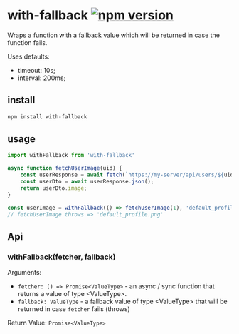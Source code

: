 # with-fallback [![npm version](https://badge.fury.io/js/with-fallback.svg)](https://badge.fury.io/js/with-fallback)

Wraps a function with a fallback value which will be returned in case the function fails.

Uses defaults:
 - timeout: 10s;
 - interval: 200ms;

## install

```bash
npm install with-fallback
```

## usage

```js
import withFallback from 'with-fallback'

async function fetchUserImage(uid) {
    const userResponse = await fetch(`https://my-server/api/users/${uid}`);
    const userDto = await userResponse.json();
    return userDto.image;
}

const userImage = withFallback(() => fetchUserImage(1), 'default_profile.png');
// fetchUserImage throws => 'default_profile.png'
```

## Api

### withFallback(fetcher, fallback)

Arguments:
 - `fetcher: () => Promise<ValueType>` - an async / sync function that returns a value of type \<ValueType>.
 - `fallback: ValueType` - a fallback value of type \<ValueType> that will be returned in case `fetcher` fails (throws)

Return Value: `Promise<ValueType>`
